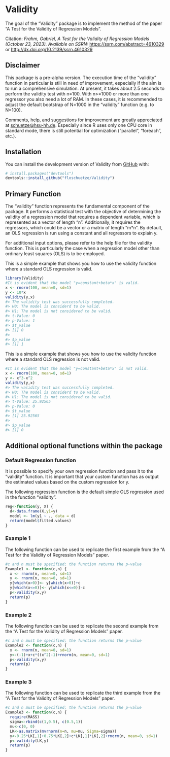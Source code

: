 
<!-- README.md is generated from README.Rmd. Please edit that file -->

# Validity

<!-- badges: start -->
<!-- badges: end -->

The goal of the “Validity” package is to implement the method of the
paper “A Test for the Validity of Regression Models”.

Citation: *Frahm, Gabriel, A Test for the Validity of Regression Models
(October 23, 2023). Available on SSRN:*
<https://ssrn.com/abstract=4610329> or
<http://dx.doi.org/10.2139/ssrn.4610329>

## Disclaimer

This package is a pre-alpha version. The execution time of the
“validity” function in particular is still in need of improvement,
especially if the aim is to run a comprehensive simulation. At present,
it takes about 2.5 seconds to perform the validity test with n=100. With
n\>=1000 or more than one regressor you also need a lot of RAM. In these
cases, it is recommended to adjust the default bootstrap of N=1000 in
the “validity” function (e.g. to N=100).

Comments, help, and suggestions for improvement are greatly appreciated
at [schuetze@hsu-hh.de](schuetze@hsu-hh.de). Especially since R uses
only one CPU core in standard mode, there is still potential for
optimization (“parallel”, “foreach”, etc.).

## Installation

You can install the development version of Validity from
[GitHub](https://github.com/) with:

``` r
# install.packages("devtools")
devtools::install_github("floschuetze/Validity")
```

## Primary Function

The “validity” function represents the fundamental component of the
package. It performs a statistical test with the objective of
determining the validity of a regression model that requires a dependent
variable, which is represented as a vector of length “n”. Additionally,
it requires the regressors, which could be a vector or a matrix of
length “m\*n”. By default, an OLS regression is run using a constant and
all regressors to explain y.

For additional input options, please refer to the help file for the
validity function. This is particularly the case when a regression model
other than ordinary least squares (OLS) is to be employed.

This is a simple example that shows you how to use the validity function
where a standard OLS regression is valid.

``` r
library(Validity)
#It is evident that the model "y=constant+beta*x" is valid.
x <- rnorm(100, mean=0, sd=1)
y <- 10*x
validity(y,x)
#> The validity test was successfully completed. 
#> H0: The model is considerd to be valid. 
#> H1: The model is not considered to be valid. 
#> t-Value: 0 
#> p-Value: 1
#> $t_value
#> [1] 0
#> 
#> $p_value
#> [1] 1
```

This is a simple example that shows you how to use the validity function
where a standard OLS regression is not valid.

``` r
#It is evident that the model "y=constant+beta*x" is not valid.
x <- rnorm(100, mean=0, sd=1)
y <- x^3-x^2
validity(y,x)
#> The validity test was successfully completed. 
#> H0: The model is considerd to be valid. 
#> H1: The model is not considered to be valid. 
#> t-Value: 25.92565 
#> p-Value: 0
#> $t_value
#> [1] 25.92565
#> 
#> $p_value
#> [1] 0
```

## Additional optional functions within the package

### Default Regression function

It is possible to specify your own regression function and pass it to
the “validity” function. It is important that your custom function has
as output the estimated values based on the custom regression for y.

The following regression function is the default simple OLS regression
used in the function “validity”.

``` r
reg<-function(y, X) {
  d<-data.frame(X,y1=y)
  model <- lm(y1 ~ ., data = d)
  return(model$fitted.values)
}
```

### Example 1

The following function can be used to replicate the first example from
the “A Test for the Validity of Regression Models” paper.

``` r
#c and n must be specified; the function returns the p-value
Example1 <- function(c,n) {
  x <- rnorm(n, mean=0, sd=1)
  y <- rnorm(n, mean=0, sd=1)
  y[which(x>0)]<- y[which(x>0)]+c
  y[which(x<=0)]<- y[which(x<=0)]-c
  p<-validity(x,y)
  return(p)
}
```

### Example 2

The following function can be used to replicate the second example from
the “A Test for the Validity of Regression Models” paper.

``` r
#c and n must be specified; the function returns the p-value
Example2 <- function(c,n) {
  x <- rnorm(n, mean=0, sd=1)
  y<-(-1)+x+c*((x^2)-1)+rnorm(n, mean=0, sd=1)
  p<-validity(x,y)
  return(p)
}
```

### Example 3

The following function can be used to replicate the third example from
the “A Test for the Validity of Regression Models” paper.

``` r
#c and n must be specified; the function returns the p-value
Example3 <- function(c,n) {
  require(MASS)
  sigma<-rbind(c(1,0.5), c(0.5,1))
  mu<-c(0, 0) 
  LK<-as.matrix(mvrnorm(n=n, mu=mu, Sigma=sigma))
  y<-0.25*LK[,1]+0.75*LK[,2]+c*LK[,1]*LK[,2]+rnorm(n, mean=0, sd=1)
  p<-validity(LK,y)
  return(p)
}
```
